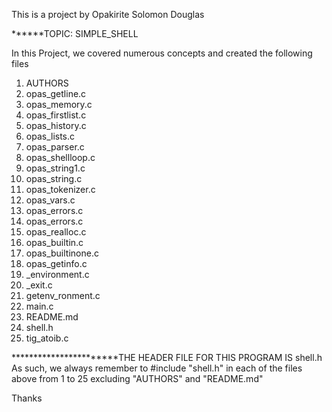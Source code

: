This is a project by Opakirite Solomon Douglas

******TOPIC: SIMPLE_SHELL


In this Project, we covered numerous concepts and created the following files

1.  AUTHORS
2.  opas_getline.c
3.  opas_memory.c
4.  opas_firstlist.c
5.  opas_history.c
6.  opas_lists.c
7.  opas_parser.c
8.  opas_shellloop.c
9.  opas_string1.c
10. opas_string.c
11. opas_tokenizer.c
12. opas_vars.c
13. opas_errors.c
14. opas_errors.c
15. opas_realloc.c
16. opas_builtin.c
17. opas_builtinone.c
18. opas_getinfo.c
19. _environment.c
20. _exit.c
21. getenv_ronment.c
22. main.c
23. README.md
24. shell.h
25. tig_atoib.c


***********************THE HEADER FILE FOR THIS PROGRAM IS shell.h
As such, we always remember to #include "shell.h" in each of the files above from 1 to 25 
excluding "AUTHORS" and "README.md"

Thanks
